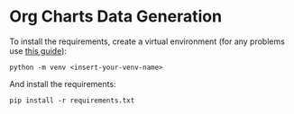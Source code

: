 # Org Charts Data Generation
To install the requirements, create a virtual environment (for any problems use [this guide](https://www.freecodecamp.org/news/how-to-setup-virtual-environments-in-python/)):
```
python -m venv <insert-your-venv-name>
```
And install the requirements:
```
pip install -r requirements.txt
```
